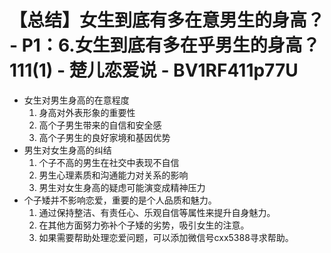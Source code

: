 # 【总结】女生到底有多在意男生的身高？ - P1：6.女生到底有多在乎男生的身高？111(1) - 楚儿恋爱说 - BV1RF411p77U

-   女生对男生身高的在意程度
    1.  身高对外表形象的重要性
    2.  高个子男生带来的自信和安全感
    3.  高个子男生的良好家境和基因优势
-   男生对女生身高的纠结
    1.  个子不高的男生在社交中表现不自信
    2.  男生心理素质和沟通能力对关系的影响
    3.  男生对女生身高的疑虑可能演变成精神压力
-   个子矮并不影响恋爱，重要的是个人品质和魅力。
    1.  通过保持整洁、有责任心、乐观自信等属性来提升自身魅力。
    2.  在其他方面努力弥补个子矮的劣势，吸引女生的注意。
    3.  如果需要帮助处理恋爱问题，可以添加微信号cxx5388寻求帮助。
